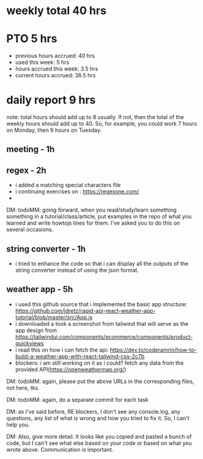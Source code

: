 # weekly total 40 hrs
# PTO 5 hrs
* previous hours accrued: 40 hrs
* used this week: 5 hrs
* hours accrued this week: 3.5 hrs
* current hours accrued: 38.5 hrs

# daily report 9 hrs
note: total hours should add up to 8 usually. If not, then the total of the weekly hours should add up to 40. So, for example, you could work 7 hours on Monday, then 9 hours on Tuesday. 

## meeting - 1h
## regex - 2h
* i added a matching special characters file
* i continuing exercises on : https://regexone.com/
* 
DM: todoMM: going forward, when you read/study/learn something something in a tutorial/class/article, put examples in the repo of what you learned and write howtojs lines for them. I've asked you to do this on several occasions. 

## string converter - 1h
* i tried to enhance the code so that i can display all the outputs of the string converter instead of using the json format.
## weather app - 5h
* i used this github source that i implemented the basic app structure: https://github.com/jdretz/rapid-api-react-weather-app-tutorial/blob/master/src/App.js
* i downloaded a took a screenshot from tailwind that will serve as the app design from https://tailwindui.com/components/ecommerce/components/product-quickviews
* i read this on how i can fetch the api: https://dev.to/coderamrin/how-to-build-a-weather-app-with-react-tailwind-css-2c7b
* blockers: i am still working on it as i could? fetch any data from the provided API(https://openweathermap.org/)

DM: todoMM: again, please put the above URLs in the corresponding files, not here, tks.

DM: todoMM: again, do a separate commit for each task

DM: as I've said before, RE blockers, I don't see any console.log, any questions, any list of what is wrong and how you tried to fix it. So, I can't help you. 

DM: Also, give more detail. It looks like you copied and pasted a bunch of code, but I can't see what else based on your code or based on what you wrote above. Communication is important.

